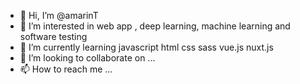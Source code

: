 - 👋 Hi, I’m @amarinT
- 👀 I’m interested in web app , deep learning, machine learning and software testing
- 🌱 I’m currently learning javascript html css sass vue.js nuxt.js
- 💞️ I’m looking to collaborate on ...
- 📫 How to reach me ...

<!---
amarinT/amarinT is a ✨ special ✨ repository because its `README.md` (this file) appears on your GitHub profile.
You can click the Preview link to take a look at your changes.
--->
